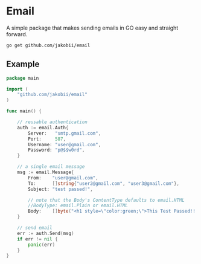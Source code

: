 # Email

A simple package that makes sending emails in GO easy and straight forward.

```bash
go get github.com/jakobii/email
```

## Example

```go
package main

import (
	"github.com/jakobii/email"
)

func main() {

	// reusable authentication
	auth := email.Auth{
		Server:   "smtp.gmail.com",
		Port:     587,
		Username: "user@gmail.com",
		Password: "p@$$w0rd",
	}

	// a single email message
	msg := email.Message{
		From:    "user@gmail.com",
		To:      []string{"user2@gmail.com", "user3@gmail.com"},
		Subject: "test passed!",

		// note that the Body's ContentType defaults to email.HTML
		//BodyType: email.Plain or email.HTML
		Body:    []byte("<h1 style=\"color:green;\">This Test Passed!!!</h1>"),
	}

	// send email
	err := auth.Send(msg)
	if err != nil {
		panic(err)
	}
}
```